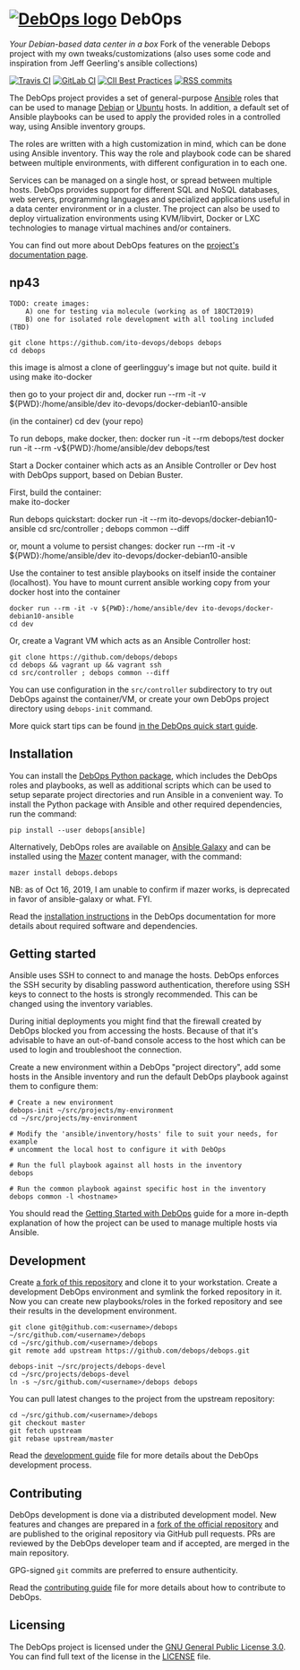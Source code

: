 # [![DebOps logo][debops-logo]](https://debops.org/) DebOps

*Your Debian-based data center in a box*
Fork of the venerable Debops project with my own tweaks/customizations
(also uses some code and inspiration from Jeff Geerling's ansible collections)

[![Travis CI][travis-ci]](https://travis-ci.org/ito-devops/debops)
[![GitLab CI][gitlab-ci]](https://gitlab.com/debops/ito-devops/pipelines)
[![CII Best Practices][cii-best-practices]](https://bestpractices.coreinfrastructure.org/en/projects/237)
[![RSS commits][rss-commits]](https://github.com/ito-devops/debops/commits/master.atom)

[debops-logo]: https://raw.githubusercontent.com/ito-devops/debops/master/lib/images/debops-small.png
[travis-ci]: https://img.shields.io/travis/ito-devops/debops.svg?style=flat
[gitlab-ci]: https://gitlab.com/ito-devops/debops/badges/master/pipeline.svg
[cii-best-practices]: https://bestpractices.coreinfrastructure.org/projects/237/badge
[rss-commits]: https://img.shields.io/badge/RSS-commits-orange.svg


The DebOps project provides a set of general-purpose [Ansible][ansible] roles
that can be used to manage [Debian][debian] or [Ubuntu][ubuntu] hosts. In
addition, a default set of Ansible playbooks can be used to apply the provided
roles in a controlled way, using Ansible inventory groups.

[ansible]: https://github.com/ansible/ansible/
[debian]: https://www.debian.org/
[ubuntu]: https://www.ubuntu.com/

The roles are written with a high customization in mind, which can be done
using Ansible inventory. This way the role and playbook code can be shared
between multiple environments, with different configuration in to each one.

Services can be managed on a single host, or spread between multiple hosts.
DebOps provides support for different SQL and NoSQL databases, web servers,
programming languages and specialized applications useful in a data center
environment or in a cluster. The project can also be used to deploy
virtualization environments using KVM/libvirt, Docker or LXC technologies to
manage virtual machines and/or containers.

You can find out more about DebOps features on the [project's documentation
page][debops-docs].

[debops-docs]: https://docs.debops.org/

np43
------------
    TODO: create images:
        A) one for testing via molecule (working as of 18OCT2019)
        B) one for isolated role development with all tooling included (TBD)

    git clone https://github.com/ito-devops/debops debops
    cd debops
    
this image is almost a clone of geerlingguy's image but not quite. build it using
    make ito-docker

then go to your project dir and, 
    docker run --rm -it -v ${PWD}:/home/ansible/dev ito-devops/docker-debian10-ansible

(in the container)
    cd dev   (your repo)


To run debops, make docker, then:
    docker run -it --rm debops/test
    docker run -it --rm -v${PWD}:/home/ansible/dev debops/test

Start a Docker container which acts as an Ansible Controller or Dev host with DebOps
support, based on Debian Buster.

First, build the container:   
    make ito-docker

Run debops quickstart:
    docker run -it --rm ito-devops/docker-debian10-ansible
    cd src/controller ; debops common --diff

or, mount a volume to persist changes:
    docker run --rm -it -v ${PWD}:/home/ansible/dev ito-devops/docker-debian10-ansible

Use the container to test ansible playbooks on itself inside the container (localhost).
You have to mount current ansible working copy from your docker host into the container

    docker run --rm -it -v ${PWD}:/home/ansible/dev ito-devops/docker-debian10-ansible
    cd dev

Or, create a Vagrant VM which acts as an Ansible Controller host:

    git clone https://github.com/debops/debops
    cd debops && vagrant up && vagrant ssh
    cd src/controller ; debops common --diff

You can use configuration in the `src/controller` subdirectory to try out
DebOps against the container/VM, or create your own DebOps project directory
using `debops-init` command.

More quick start tips can be found [in the DebOps quick start guide][quick-start].

[quick-start]: https://docs.debops.org/en/latest/introduction/quick-start.html


Installation
------------

You can install the [DebOps Python package][debops-pypi], which includes the
DebOps roles and playbooks, as well as additional scripts which can be used to
setup separate project directories and run Ansible in a convenient way. To
install the Python package with Ansible and other required dependencies, run
the command:

    pip install --user debops[ansible]

[debops-pypi]: https://pypi.org/project/debops/

Alternatively, DebOps roles are available on [Ansible Galaxy][debops-galaxy]
and can be installed using the [Mazer][mazer] content manager, with the
command:

    mazer install debops.debops

NB: as of Oct 16, 2019, I am unable to confirm if mazer works, is deprecated
in favor of ansible-galaxy or what. FYI.

[debops-galaxy]: https://galaxy.ansible.com/debops/debops/
[mazer]: https://galaxy.ansible.com/docs/mazer/index.html

Read the [installation instructions][install] in the DebOps documentation for
more details about required software and dependencies.

[install]: https://docs.debops.org/en/master/user-guide/install.html


## Getting started

Ansible uses SSH to connect to and manage the hosts. DebOps enforces the SSH
security by disabling password authentication, therefore using SSH keys to
connect to the hosts is strongly recommended. This can be changed using the
inventory variables.

During initial deployments you might find that the firewall created by DebOps
blocked you from accessing the hosts. Because of that it's advisable to have an
out-of-band console access to the host which can be used to login and
troubleshoot the connection.

Create a new environment within a DebOps "project directory", add some hosts in
the Ansible inventory and run the default DebOps playbook against them to
configure them:

    # Create a new environment
    debops-init ~/src/projects/my-environment
    cd ~/src/projects/my-environment

    # Modify the 'ansible/inventory/hosts' file to suit your needs, for example
    # uncomment the local host to configure it with DebOps

    # Run the full playbook against all hosts in the inventory
    debops

    # Run the common playbook against specific host in the inventory
    debops common -l <hostname>

You should read the [Getting Started with DebOps][getting-started] guide for
a more in-depth explanation of how the project can be used to manage multiple
hosts via Ansible.

[getting-started]: https://docs.debops.org/en/master/introduction/getting-started.html


Development
-----------

Create [a fork of this repository][debops-fork] and clone it to your
workstation. Create a development DebOps environment and symlink the forked
repository in it. Now you can create new playbooks/roles in the forked
repository and see their results in the development environment.

    git clone git@github.com:<username>/debops ~/src/github.com/<username>/debops
    cd ~/src/github.com/<username>/debops
    git remote add upstream https://github.com/debops/debops.git

    debops-init ~/src/projects/debops-devel
    cd ~/src/projects/debops-devel
    ln -s ~/src/github.com/<username>/debops debops

You can pull latest changes to the project from the upstream repository:

    cd ~/src/github.com/<username>/debops
    git checkout master
    git fetch upstream
    git rebase upstream/master

Read the [development guide][devel-guide] file for more details about the
DebOps development process.

[devel-guide]: https://github.com/debops/debops/blob/master/DEVELOPMENT.rst


## Contributing

DebOps development is done via a distributed development model. New features
and changes are prepared in a [fork of the official repository][debops-fork]
and are published to the original repository via GitHub pull requests. PRs are
reviewed by the DebOps developer team and if accepted, are merged in the main
repository.

[debops-fork]: https://github.com/debops/debops/fork

GPG-signed `git` commits are preferred to ensure authenticity.

Read the [contributing guide][contrib-guide] file for more details about how to
contribute to DebOps.

[contrib-guide]: https://github.com/debops/debops/blob/master/CONTRIBUTING.rst


## Licensing

The DebOps project is licensed under the [GNU General Public License 3.0][gpl-3.0].
You can find full text of the license in the [LICENSE][license] file.

[gpl-3.0]: https://www.gnu.org/licenses/gpl-3.0
[license]: https://github.com/debops/debops/blob/master/LICENSE
